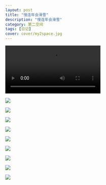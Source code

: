 ```yaml
---
layout: post
title: "慢连年会滑雪"
description: "慢连年会滑雪"
category: 第二空间
tags: [日记]
cover: cover/my2space.jpg
---
```

<video src="http://avthumb.my2space.com/2017/01/23/1760.mp4" controls="controls">
您的浏览器不支持 video 标签。
</video>

![](http://img.my2space.com/2017/1/17575)

![](http://img.my2space.com/2017/1/17576)

![](http://img.my2space.com/2017/1/17577)

![](http://img.my2space.com/2017/1/17578)

![](http://img.my2space.com/2017/1/17579)

![](http://img.my2space.com/2017/1/17580)

![](http://img.my2space.com/2017/1/17581)

![](http://img.my2space.com/2017/1/17582)

![](http://img.my2space.com/2017/1/17583)


